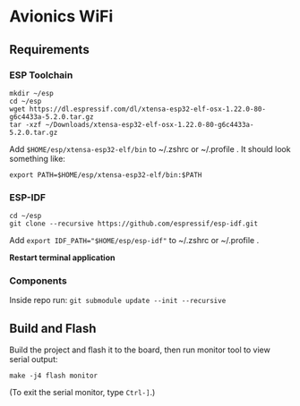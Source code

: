 # Avionics WiFi

## Requirements

### ESP Toolchain

```
mkdir ~/esp
cd ~/esp
wget https://dl.espressif.com/dl/xtensa-esp32-elf-osx-1.22.0-80-g6c4433a-5.2.0.tar.gz
tar -xzf ~/Downloads/xtensa-esp32-elf-osx-1.22.0-80-g6c4433a-5.2.0.tar.gz
```
Add `$HOME/esp/xtensa-esp32-elf/bin` to ~/.zshrc or ~/.profile .
It should look something like:
```
export PATH=$HOME/esp/xtensa-esp32-elf/bin:$PATH
```

### ESP-IDF

```
cd ~/esp
git clone --recursive https://github.com/espressif/esp-idf.git
```
Add `export IDF_PATH="$HOME/esp/esp-idf"` to ~/.zshrc or ~/.profile .

**Restart terminal application**

### Components

Inside repo run: `git submodule update --init --recursive`

## Build and Flash

Build the project and flash it to the board, then run monitor tool to view serial output:

```
make -j4 flash monitor
```

(To exit the serial monitor, type ``Ctrl-]``.)
